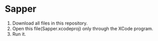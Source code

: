 # Sapper

1) Download all files in this repository.
2) Open this file(Sapper.xcodeproj) only through the XCode program.
3) Run it.

